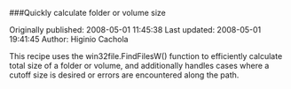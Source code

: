 ###Quickly calculate folder or volume size

Originally published: 2008-05-01 11:45:38
Last updated: 2008-05-01 19:41:45
Author: Higinio Cachola

This recipe uses the win32file.FindFilesW() function to efficiently calculate total size of a folder or volume, and additionally handles cases where a cutoff size is desired or errors are encountered along the path.